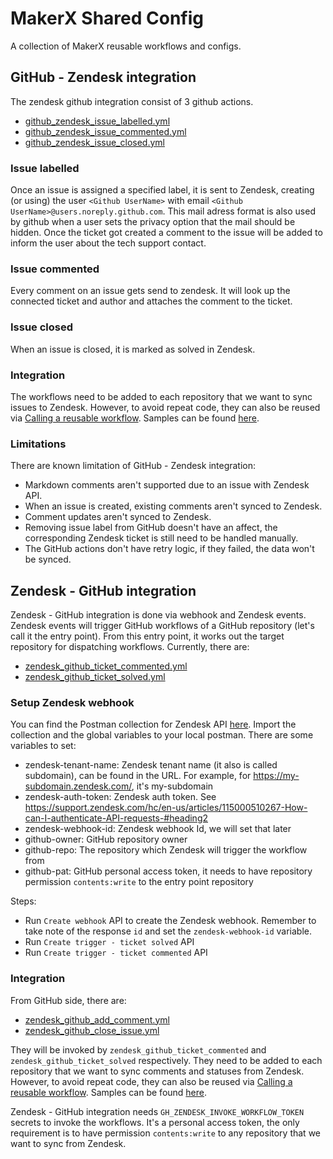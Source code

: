 # MakerX Shared Config
A collection of MakerX reusable workflows and configs.

## GitHub - Zendesk integration
The zendesk github integration consist of 3 github actions.
- [github_zendesk_issue_labelled.yml](.github/workflows/github_zendesk_issue_labelled.yml)
- [github_zendesk_issue_commented.yml](.github/workflows/github_zendesk_issue_commented.yml)
- [github_zendesk_issue_closed.yml](.github/workflows/github_zendesk_issue_closed.yml)

### Issue labelled
Once an issue is assigned a specified label, it is sent to Zendesk,
creating (or using) the user `<Github UserName>` with email `<Github UserName>@users.noreply.github.com`.
This mail adress format is also used by github when a user sets the privacy option that the mail should be hidden.
Once the ticket got created a comment to the issue will be added to inform the user about the tech support contact.

### Issue commented
Every comment on an issue gets send to zendesk. It will look up the connected ticket and author and attaches the comment to the ticket.

### Issue closed
When an issue is closed, it is marked as solved in Zendesk.

### Integration
The workflows need to be added to each repository that we want to sync issues to Zendesk. However, to avoid repeat code, they can also be reused via [Calling a reusable workflow](https://docs.github.com/en/actions/learn-github-actions/reusing-workflows#calling-a-reusable-workflow). Samples can be found [here](samples/github-zendesk-integration-workflows/).

### Limitations
There are known limitation of GitHub - Zendesk integration:
- Markdown comments aren't supported due to an issue with Zendesk API.
- When an issue is created, existing comments aren't synced to Zendesk.
- Comment updates aren't synced to Zendesk.
- Removing issue label from GitHub doesn't have an affect, the corresponding Zendesk ticket is still need to be handled manually.
- The GitHub actions don't have retry logic, if they failed, the data won't be synced.

## Zendesk - GitHub integration
Zendesk - GitHub integration is done via webhook and Zendesk events. Zendesk events will trigger GitHub workflows of a GitHub repository (let's call it the entry point). From this entry point, it works out the target repository for dispatching workflows. Currently, there are:
- [zendesk_github_ticket_commented.yml](.github/workflows/zendesk_github_ticket_commented.yml)
- [zendesk_github_ticket_solved.yml](.github/workflows/zendesk_github_ticket_solved.yml)

### Setup Zendesk webhook
You can find the Postman collection for Zendesk API [here](postman/Zendesk%20API/). Import the collection and the global variables to your local postman. There are some variables to set:
- zendesk-tenant-name: Zendesk tenant name (it also is called subdomain), can be found in the URL. For example, for https://my-subdomain.zendesk.com/, it's my-subdomain
- zendesk-auth-token: Zendesk auth token. See https://support.zendesk.com/hc/en-us/articles/115000510267-How-can-I-authenticate-API-requests-#heading2
- zendesk-webhook-id: Zendesk webhook Id, we will set that later
- github-owner: GitHub repository owner
- github-repo: The repository which Zendesk will trigger the workflow from
- github-pat: GitHub personal access token, it needs to have repository permission `contents:write` to the entry point repository

Steps:
- Run `Create webhook` API to create the Zendesk webhook. Remember to take note of the response `id` and set the `zendesk-webhook-id` variable.
- Run `Create trigger - ticket solved` API
- Run `Create trigger - ticket commented` API

### Integration
From GitHub side, there are:
- [zendesk_github_add_comment.yml](.github/workflows/zendesk_github_add_comment.yml)
- [zendesk_github_close_issue.yml](.github/workflows/zendesk_github_close_issue.yml)

They will be invoked by `zendesk_github_ticket_commented` and `zendesk_github_ticket_solved` respectively. They need to be added to each repository that we want to sync comments and statuses from Zendesk. However, to avoid repeat code, they can also be reused via [Calling a reusable workflow](https://docs.github.com/en/actions/learn-github-actions/reusing-workflows#calling-a-reusable-workflow). Samples can be found [here](samples/zendesk-github-integration-workflows/).

Zendesk - GitHub integration needs `GH_ZENDESK_INVOKE_WORKFLOW_TOKEN` secrets to invoke the workflows. It's a personal access token, the only requirement is to have permission `contents:write` to any repository that we want to sync from Zendesk.